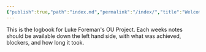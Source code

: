 ```yaml
---
{"publish":true,"path":"index.md","permalink":"/index/","title":"Welcome to OU Blog"}
---
```



This is the logbook for Luke Foreman's OU Project. Each weeks notes should be available down the left hand side, with what was achieved, blockers, and how long it took.
